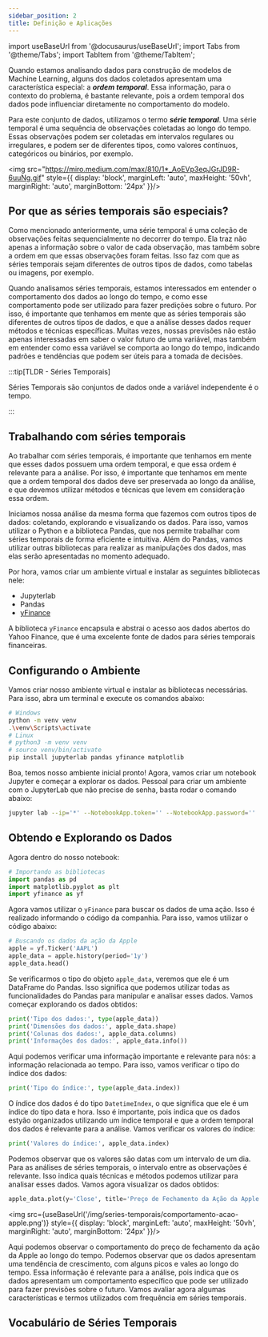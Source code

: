 ```yaml
---
sidebar_position: 2
title: Definição e Aplicações
---
```


import useBaseUrl from '@docusaurus/useBaseUrl';
import Tabs from '@theme/Tabs';
import TabItem from '@theme/TabItem';

Quando estamos analisando dados para construção de modelos de Machine Learning, alguns dos dados coletados apresentam uma característica especial: a ***ordem temporal***. Essa informação, para o contexto do problema, é bastante relevante, pois a ordem temporal dos dados pode influenciar diretamente no comportamento do modelo.

Para este conjunto de dados, utilizamos o termo ***série temporal***. Uma série temporal é uma sequência de observações coletadas ao longo do tempo. Essas observações podem ser coletadas em intervalos regulares ou irregulares, e podem ser de diferentes tipos, como valores contínuos, categóricos ou binários, por exemplo.

<img src="https://miro.medium.com/max/810/1*_AoEVp3eqJGrJD9R-6uuNg.gif" style={{ display: 'block', marginLeft: 'auto', maxHeight: '50vh', marginRight: 'auto', marginBottom: '24px' }}/>

## Por que as séries temporais são especiais?

Como mencionado anteriormente, uma série temporal é uma coleção de observações feitas sequencialmente no decorrer do tempo. Ela traz não apenas a informação sobre o valor de cada observação, mas também sobre a ordem em que essas observações foram feitas. Isso faz com que as séries temporais sejam diferentes de outros tipos de dados, como tabelas ou imagens, por exemplo.

Quando analisamos séries temporais, estamos interessados em entender o comportamento dos dados ao longo do tempo, e como esse comportamento pode ser utilizado para fazer predições sobre o futuro. Por isso, é importante que tenhamos em mente que as séries temporais são diferentes de outros tipos de dados, e que a análise desses dados requer métodos e técnicas específicas. Muitas vezes, nossas previsões não estão apenas interessadas em saber o valor futuro de uma variável, mas também em entender como essa variável se comporta ao longo do tempo, indicando padrões e tendências que podem ser úteis para a tomada de decisões.

:::tip[TLDR - Séries Temporais]

Séries Temporais são conjuntos de dados onde a variável independente é o tempo.

:::

## Trabalhando com séries temporais

Ao trabalhar com séries temporais, é importante que tenhamos em mente que esses dados possuem uma ordem temporal, e que essa ordem é relevante para a análise. Por isso, é importante que tenhamos em mente que a ordem temporal dos dados deve ser preservada ao longo da análise, e que devemos utilizar métodos e técnicas que levem em consideração essa ordem.

Iniciamos nossa análise da mesma forma que fazemos com outros tipos de dados: coletando, explorando e visualizando os dados. Para isso, vamos utilizar o Python e a biblioteca Pandas, que nos permite trabalhar com séries temporais de forma eficiente e intuitiva. Além do Pandas, vamos utilizar outras bibliotecas para realizar as manipulações dos dados, mas elas serão apresentadas no momento adequado.

Por hora, vamos criar um ambiente virtual e instalar as seguintes bibliotecas nele:

- Jupyterlab
- Pandas
- [yFinance](https://pypi.org/project/yfinance/)

A biblioteca `yFinance` encapsula e abstrai o acesso aos dados abertos do Yahoo Finance, que é uma excelente fonte de dados para séries temporais financeiras.

## Configurando o Ambiente

Vamos criar nosso ambiente virtual e instalar as bibliotecas necessárias. Para isso, abra um terminal e execute os comandos abaixo:

```bash
# Windows
python -m venv venv
.\venv\Scripts\activate
# Linux
# python3 -m venv venv
# source venv/bin/activate
pip install jupyterlab pandas yfinance matplotlib
```

Boa, temos nosso ambiente inicial pronto! Agora, vamos criar um notebook Jupyter e começar a explorar os dados. Pessoal para criar um ambiente com o JupyterLab que não precise de senha, basta rodar o comando abaixo:

```bash
jupyter lab --ip='*' --NotebookApp.token='' --NotebookApp.password=''
```


## Obtendo e Explorando os Dados

Agora dentro do nosso notebook:

```py
# Importando as bibliotecas
import pandas as pd
import matplotlib.pyplot as plt
import yfinance as yf
```

Agora vamos utilizar o `yFinance` para buscar os dados de uma ação. Isso é realizado informando o código da companhia. Para isso, vamos utilizar o código abaixo:

```py
# Buscando os dados da ação da Apple
apple = yf.Ticker('AAPL')
apple_data = apple.history(period='1y')
apple_data.head()
```

Se verificarmos o tipo do objeto `apple_data`, veremos que ele é um DataFrame do Pandas. Isso significa que podemos utilizar todas as funcionalidades do Pandas para manipular e analisar esses dados. Vamos começar explorando os dados obtidos:

```py
print('Tipo dos dados:', type(apple_data))
print('Dimensões dos dados:', apple_data.shape)
print('Colunas dos dados:', apple_data.columns)
print('Informações dos dados:', apple_data.info())
```

Aqui podemos verificar uma informação importante e relevante para nós: a informação relacionada ao tempo. Para isso, vamos verificar o tipo do índice dos dados:

```py
print('Tipo do índice:', type(apple_data.index))
```

O índice dos dados é do tipo `DatetimeIndex`, o que significa que ele é um índice do tipo data e hora. Isso é importante, pois indica que os dados estyão organizados utilizando um índice temporal e que a ordem temporal dos dados é relevante para a análise. Vamos verificar os valores do índice:

```py
print('Valores do índice:', apple_data.index)
```

Podemos observar que os valores são datas com um intervalo de um dia. Para as análises de séries temporais, o intervalo entre as observações é relevante. Isso indica quais técnicas e métodos podemos utilizar para analisar esses dados. Vamos agora visualizar os dados obtidos:

```py
apple_data.plot(y='Close', title='Preço de Fechamento da Ação da Apple')
```

<img src={useBaseUrl('/img/series-temporais/comportamento-acao-apple.png')} style={{ display: 'block', marginLeft: 'auto', maxHeight: '50vh', marginRight: 'auto', marginBottom: '24px' }}/>

Aqui podemos observar o comportamento do preço de fechamento da ação da Apple ao longo do tempo. Podemos observar que os dados apresentam uma tendência de crescimento, com alguns picos e vales ao longo do tempo. Essa informação é relevante para a análise, pois indica que os dados apresentam um comportamento específico que pode ser utilizado para fazer previsões sobre o futuro. Vamos avaliar agora algumas características e termos utilizados com frequência em séries temporais.

## Vocabulário de Séries Temporais

